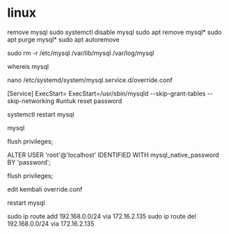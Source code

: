 # linux

remove mysql
sudo systemctl disable mysql
sudo apt remove mysql*
sudo apt purge mysql*
sudo apt autoremove

sudo rm -r /etc/mysql /var/lib/mysql /var/log/mysql

whereis mysql


nano /etc/systemd/system/mysql.service.d/override.conf

[Service]
ExecStart=
ExecStart=/usr/sbin/mysqld --skip-grant-tables --skip-networking #untuk reset password

systemctl restart mysql

mysql

flush privileges;

ALTER USER 'root'@'localhost' IDENTIFIED WITH mysql_native_password BY 'password';

flush privileges;

edit kembali override.conf 

restart mysql


sudo ip route add 192.168.0.0/24 via 172.16.2.135
sudo ip route del 192.168.0.0/24 via 172.16.2.135
